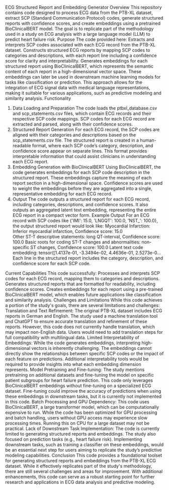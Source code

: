 ECG Structured Report and Embedding Generator
Overview
This repository contains code designed to process ECG data from the PTB-XL dataset, extract SCP (Standard Communication Protocol) codes, generate structured reports with confidence scores, and create embeddings using a pretrained BioClinicalBERT model. The goal is to replicate part of the methodology used in a study on ECG analysis with a large language model (LLM) to predict heart failure risk.
Purpose
The code provided here:
Extracts and interprets SCP codes associated with each ECG record from the PTB-XL dataset.
Constructs structured ECG reports by mapping SCP codes to categories and descriptions, with each report line including a confidence score for clarity and interpretability.
Generates embeddings for each structured report using BioClinicalBERT, which represents the semantic content of each report in a high-dimensional vector space. These embeddings can later be used in downstream machine learning models for tasks like classification or prediction.
This approach allows for the integration of ECG signal data with medical language representations, making it suitable for various applications, such as predictive modeling and similarity analysis.
Functionality
1. Data Loading and Preparation
The code loads the ptbxl_database.csv and scp_statements.csv files, which contain ECG records and their respective SCP code mappings.
SCP codes for each ECG record are extracted and parsed, along with their confidence scores.
2. Structured Report Generation
For each ECG record, the SCP codes are aligned with their categories and descriptions based on the scp_statements.csv file.
The structured report is created in a human-readable format, where each SCP code’s category, description, and confidence score appear on separate lines. This format provides interpretable information that could assist clinicians in understanding each ECG report.
3. Embedding Generation with BioClinicalBERT
Using BioClinicalBERT, the code generates embeddings for each SCP code description in the structured report. These embeddings capture the meaning of each report section in a high-dimensional space.
Confidence scores are used to weight the embeddings before they are aggregated into a single, representative embedding for each ECG record.
4. Output
The code outputs a structured report for each ECG record, including categories, descriptions, and confidence scores.
It also outputs an aggregated latent text embedding, representing the entire ECG report in a compact vector form.
Example Output
For an ECG record with SCP codes like {'IMI': 15.0, 'LNGQT': 100.0, 'NST_': 100.0}, the output structured report would look like:
Myocardial Infarction: Inferior myocardial infarction, Confidence score: 15.0  
Other ST-T descriptive statements: long QT-interval, Confidence score: 100.0
Basic roots for coding ST-T changes and abnormalities: non-specific ST changes, Confidence score: 100.0
Latent text code embedding: tensor([1.4137e-01, -3.3494e-02,  4.4636e-01,  2.5273e-0… 
Each line in the structured report includes the category, description, and confidence score for each SCP code.


Current Capabilities
This code successfully:
Processes and interprets SCP codes for each ECG record, mapping them to categories and descriptions.
Generates structured reports that are formatted for readability, including confidence scores.
Creates embeddings for each report using a pre-trained BioClinicalBERT model, which enables future applications like classification and similarity analysis.
Challenges and Limitations
While this code achieves a portion of the study's goals, there are several limitations and challenges:
Translation and Text Refinement:
The original PTB-XL dataset includes ECG reports in German and English. The study used a machine translation tool and ChatGPT to ensure accurate translation and refinement of these reports. However, this code does not currently handle translation, which may impact non-English data. Users would need to add translation steps for full compatibility with multilingual data.
Limited Interpretability of Embeddings:
While the code generates embeddings, interpreting high-dimensional vectors is inherently challenging. The embeddings cannot directly show the relationships between specific SCP codes or the impact of each feature on predictions. Additional interpretability tools would be required to provide insights into what each embedding dimension represents.
Model Pretraining and Fine-tuning:
The study mentions pretraining on additional datasets and fine-tuning the model on specific patient subgroups for heart failure prediction. This code only leverages BioClinicalBERT embeddings without fine-tuning on a specialized ECG dataset. Fine-tuning could improve the accuracy of predictions when using these embeddings in downstream tasks, but it is currently not implemented in this code.
Batch Processing and GPU Dependency:
This code uses BioClinicalBERT, a large transformer model, which can be computationally expensive to run. While the code has been optimized for GPU processing and batch handling, users without GPU access may experience slow processing times. Running this on CPU for a large dataset may not be practical.
Lack of Downstream Task Implementation:
The code is currently limited to generating structured reports and embeddings. The study also focused on prediction tasks (e.g., heart failure risk). Implementing downstream tasks, such as training a classifier on these embeddings, would be an essential next step for users aiming to replicate the study’s predictive modeling capabilities.
Conclusion
This code provides a foundational toolset for generating structured reports and embeddings from the PTB-XL ECG dataset. While it effectively replicates part of the study's methodology, there are still several challenges and areas for improvement. With additional enhancements, this code can serve as a robust starting point for further research and applications in ECG data analysis and predictive modeling.

